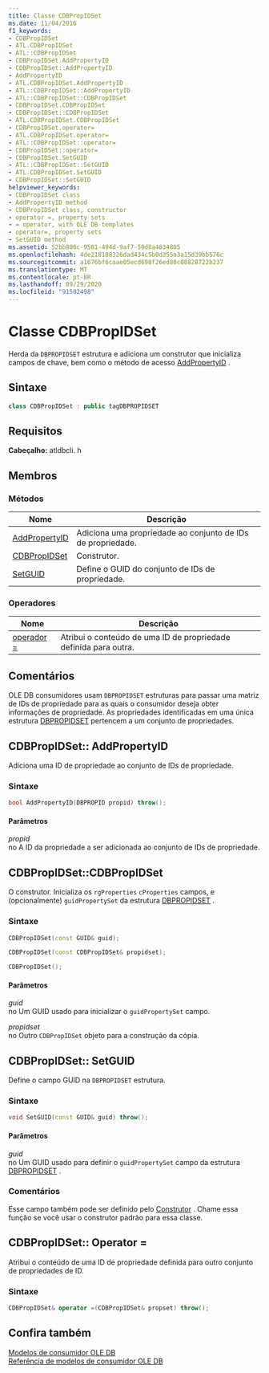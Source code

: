 ```yaml
---
title: Classe CDBPropIDSet
ms.date: 11/04/2016
f1_keywords:
- CDBPropIDSet
- ATL.CDBPropIDSet
- ATL::CDBPropIDSet
- CDBPropIDSet.AddPropertyID
- CDBPropIDSet::AddPropertyID
- AddPropertyID
- ATL.CDBPropIDSet.AddPropertyID
- ATL::CDBPropIDSet::AddPropertyID
- ATL::CDBPropIDSet::CDBPropIDSet
- CDBPropIDSet.CDBPropIDSet
- CDBPropIDSet::CDBPropIDSet
- ATL.CDBPropIDSet.CDBPropIDSet
- CDBPropIDSet.operator=
- ATL.CDBPropIDSet.operator=
- ATL::CDBPropIDSet::operator=
- CDBPropIDSet::operator=
- CDBPropIDSet.SetGUID
- ATL::CDBPropIDSet::SetGUID
- ATL.CDBPropIDSet.SetGUID
- CDBPropIDSet::SetGUID
helpviewer_keywords:
- CDBPropIDSet class
- AddPropertyID method
- CDBPropIDSet class, constructor
- operator =, property sets
- = operator, with OLE DB templates
- operator=, property sets
- SetGUID method
ms.assetid: 52bb806c-9581-494d-9af7-50d8a4834805
ms.openlocfilehash: 4de218188326dad434c5b0d355a3a15d39bb576c
ms.sourcegitcommit: a1676bf6caae05ecd698f26ed80c08828722b237
ms.translationtype: MT
ms.contentlocale: pt-BR
ms.lasthandoff: 09/29/2020
ms.locfileid: "91502498"
---
```

# <a name="cdbpropidset-class"></a>Classe CDBPropIDSet

Herda da `DBPROPIDSET` estrutura e adiciona um construtor que inicializa campos de chave, bem como o método de acesso [AddPropertyID](#addpropertyid) .

## <a name="syntax"></a>Sintaxe

```cpp
class CDBPropIDSet : public tagDBPROPIDSET
```

## <a name="requirements"></a>Requisitos

**Cabeçalho:** atldbcli. h

## <a name="members"></a>Membros

### <a name="methods"></a>Métodos

| Nome | Descrição |
|-|-|
|[AddPropertyID](#addpropertyid)|Adiciona uma propriedade ao conjunto de IDs de propriedade.|
|[CDBPropIDSet](#cdbpropidset)|Construtor.|
|[SetGUID](#setguid)|Define o GUID do conjunto de IDs de propriedade.|

### <a name="operators"></a>Operadores

| Nome | Descrição |
|-|-|
|[operador =](#op_equal)|Atribui o conteúdo de uma ID de propriedade definida para outra.|

## <a name="remarks"></a>Comentários

OLE DB consumidores usam `DBPROPIDSET` estruturas para passar uma matriz de IDs de propriedade para as quais o consumidor deseja obter informações de propriedade. As propriedades identificadas em uma única estrutura [DBPROPIDSET](/previous-versions/windows/desktop/ms717981(v=vs.85)) pertencem a um conjunto de propriedades.

## <a name="cdbpropidsetaddpropertyid"></a><a name="addpropertyid"></a> CDBPropIDSet:: AddPropertyID

Adiciona uma ID de propriedade ao conjunto de IDs de propriedade.

### <a name="syntax"></a>Sintaxe

```cpp
bool AddPropertyID(DBPROPID propid) throw();
```

#### <a name="parameters"></a>Parâmetros

*propid*<br/>
no A ID da propriedade a ser adicionada ao conjunto de IDs de propriedade.

## <a name="cdbpropidsetcdbpropidset"></a><a name="cdbpropidset"></a> CDBPropIDSet::CDBPropIDSet

O construtor. Inicializa os `rgProperties` `cProperties` campos, e (opcionalmente) `guidPropertySet` da estrutura [DBPROPIDSET](/previous-versions/windows/desktop/ms717981(v=vs.85)) .

### <a name="syntax"></a>Sintaxe

```cpp
CDBPropIDSet(const GUID& guid);

CDBPropIDSet(const CDBPropIDSet& propidset);

CDBPropIDSet();
```

#### <a name="parameters"></a>Parâmetros

*guid*<br/>
no Um GUID usado para inicializar o `guidPropertySet` campo.

*propidset*<br/>
no Outro `CDBPropIDSet` objeto para a construção da cópia.

## <a name="cdbpropidsetsetguid"></a><a name="setguid"></a> CDBPropIDSet:: SetGUID

Define o campo GUID na `DBPROPIDSET` estrutura.

### <a name="syntax"></a>Sintaxe

```cpp
void SetGUID(const GUID& guid) throw();
```

#### <a name="parameters"></a>Parâmetros

*guid*<br/>
no Um GUID usado para definir o `guidPropertySet` campo da estrutura [DBPROPIDSET](/previous-versions/windows/desktop/ms717981(v=vs.85)) .

### <a name="remarks"></a>Comentários

Esse campo também pode ser definido pelo [Construtor](#cdbpropidset) . Chame essa função se você usar o construtor padrão para essa classe.

## <a name="cdbpropidsetoperator-"></a><a name="op_equal"></a> CDBPropIDSet:: Operator =

Atribui o conteúdo de uma ID de propriedade definida para outro conjunto de propriedades de ID.

### <a name="syntax"></a>Sintaxe

```cpp
CDBPropIDSet& operator =(CDBPropIDSet& propset) throw();
```

## <a name="see-also"></a>Confira também

[Modelos de consumidor OLE DB](../../data/oledb/ole-db-consumer-templates-cpp.md)<br/>
[Referência de modelos de consumidor OLE DB](../../data/oledb/ole-db-consumer-templates-reference.md)
